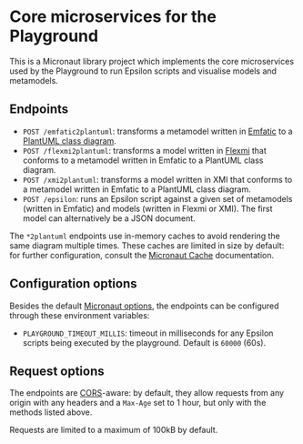 # Core microservices for the Playground

This is a Micronaut library project which implements the core microservices used by the Playground to run Epsilon scripts and visualise models and metamodels.

## Endpoints

* `POST /emfatic2plantuml`: transforms a metamodel written in [Emfatic](https://eclipse.dev/emfatic/) to a [PlantUML class diagram](https://plantuml.com/class-diagram).
* `POST /flexmi2plantuml`: transforms a model written in [Flexmi](https://eclipse.dev/epsilon/doc/flexmi/) that conforms to a metamodel written in Emfatic to a PlantUML class diagram.
* `POST /xmi2plantuml`: transforms a model written in XMI that conforms to a metamodel written in Emfatic to a PlantUML class diagram.
* `POST /epsilon`: runs an Epsilon script against a given set of metamodels (written in Emfatic) and models (written in Flexmi or XMI). The first model can alternatively be a JSON document.

The `*2plantuml` endpoints use in-memory caches to avoid rendering the same diagram multiple times.
These caches are limited in size by default: for further configuration, consult the [Micronaut Cache](https://micronaut-projects.github.io/micronaut-cache/latest/guide/) documentation.

## Configuration options

Besides the default [Micronaut options](https://docs.micronaut.io/latest/guide/index.html), the endpoints can be configured through these environment variables:

* `PLAYGROUND_TIMEOUT_MILLIS`: timeout in milliseconds for any Epsilon scripts being executed by the playground. Default is `60000` (60s).

## Request options

The endpoints are [CORS](https://fetch.spec.whatwg.org/)-aware: by default, they allow requests from any origin with any headers and a `Max-Age` set to 1 hour, but only with the methods listed above.

Requests are limited to a maximum of 100kB by default.

